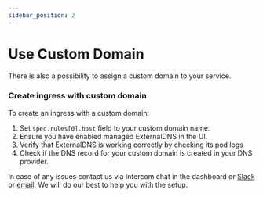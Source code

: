 ```yaml
---
sidebar_position: 2
---
```


# Use Custom Domain

There is also a possibility to assign a custom domain to your service.

### Create ingress with custom domain

To create an ingress with a custom domain:
1. Set `spec.rules[0].host` field
to your custom domain name.
2. Ensure you have enabled managed ExternalDNS in the UI.
3. Verify that ExternalDNS is working correctly by checking its pod logs
4. Check if the DNS record for your custom domain is created in your DNS provider.

In case of any issues contact us via Intercom chat in the dashboard or [Slack](https://join.slack.com/t/sharedkube-community/shared_invite/zt-1ocap8cg6-boDX9eEPSQBQ0S6zllzcGA)
or [email](mailto:support@sharedkube.io). We will do our best to help
you with the setup.
